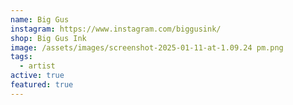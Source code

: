 ```yaml
---
name: Big Gus
instagram: https://www.instagram.com/biggusink/
shop: Big Gus Ink
image: /assets/images/screenshot-2025-01-11-at-1.09.24 pm.png
tags:
  - artist
active: true
featured: true
---
```

